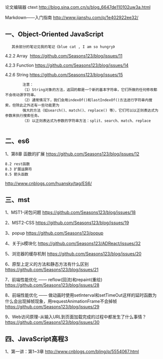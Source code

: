 论文编辑器 ctext http://blog.sina.com.cn/s/blog_6647de110102uw3a.html

Markdown——入门指南 http://www.jianshu.com/p/1e402922ee32/

##  一、Object-Oriented JavaScript       

       其余部分的笔记见我的笔记《blue cat , I am so hungry》
     
4.2.2 Array  https://github.com/Seasons123/blog/issues/11

4.2.3 Function https://github.com/Seasons123/blog/issues/14

4.2.6 String  https://github.com/Seasons123/blog/issues/15

            注意：
            （1）String对象的方法，返回的都是一个新的基本字符串，它们所做的任何修改都不会改动源字符串。
            （2）通常情况下，我们会用indexOf()和lastIndexOf()方法进行字符串内搜索，但除此之外还有一些功能更为
            强大的方法（如search()、match()、replace() 等），它们可以以正则表达式为参数来执行搜索任务。
            （3）以正则表达式为参数的字符串方法：split、search、match、replace        


## 二、es6

1、第8章 函数的扩展  https://github.com/Seasons123/blog/issues/12

    8.2 rest函数
    8.3 扩展运算符
    8.5 箭头函数

http://www.cnblogs.com/huansky/tag/ES6/ 



## 三、mst

1、MST1-闭包问题 https://github.com/Seasons123/blog/issues/18

2、MST2-CSS https://github.com/Seasons123/blog/issues/19

3、popup https://github.com/Seasons123/popup

4、关于js模块化 https://github.com/Seasons123/ADReact/issues/32

5、浏览器的缓存机制 https://github.com/Seasons123/blog/issues/20

6、原型上定义的方法和静态方法有什么区别 https://github.com/Seasons123/blog/issues/21

7、前端性能优化 —— reflow(回流)和repaint(重绘) https://github.com/Seasons123/blog/issues/28

8、前端性能优化 —— 做动画时使用setInterval和setTimeOut这样的延时函数为什么会出现掉帧现象，用requestAnimationFrame不会掉帧
   https://github.com/Seasons123/blog/issues/29

9、Web访问原理-从输入URL到页面加载完成的过程中都发生了什么事情？
   https://github.com/Seasons123/blog/issues/30


## 四、JavaScript高程3

1、第一讲：第1~3章 http://www.cnblogs.com/bling/p/5554067.html
